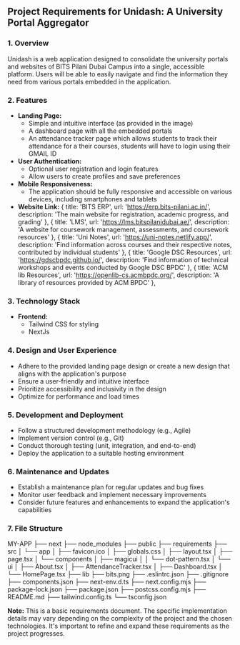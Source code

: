 ## Project Requirements for Unidash: A University Portal Aggregator

### 1. Overview
Unidash is a web application designed to consolidate the university portals and websites of BITS Pilani Dubai Campus into a single, accessible platform. Users will be able to easily navigate and find the information they need from various portals embedded in the application.

### 2. Features
* **Landing Page:**
  * Simple and intuitive interface (as provided in the image)
  * A dashboard page with all the embedded portals
  * An attendance tracker page which allows students to track their attendance for a their courses, students will have to login using their GMAIL ID
* **User Authentication:**
  * Optional user registration and login features
  * Allow users to create profiles and save preferences
* **Mobile Responsiveness:**
  * The application should be fully responsive and accessible on various devices, including smartphones and tablets
* **Website Link:**
    { title: 'BITS ERP', url: 'https://erp.bits-pilani.ac.in/', description: 'The main website for registration, academic progress, and grading' },
    { title: 'LMS', url: 'https://lms.bitspilanidubai.ae/', description: 'A website for coursework management, assessments, and coursework resources' },
    { title: 'Uni Notes', url: 'https://uni-notes.netlify.app/', description: 'Find information across courses and their respective notes, contributed by individual students' },
    { title: 'Google DSC Resources', url: 'https://gdscbpdc.github.io/', description: 'Find information of technical workshops and events conducted by Google DSC BPDC' },
    { title: 'ACM lib Resources', url: 'https://openlib-cs.acmbpdc.org/', description: 'A library of resources provided by ACM BPDC' },

### 3. Technology Stack
* **Frontend:**
  * Tailwind CSS for styling
  * NextJs

### 4. Design and User Experience
* Adhere to the provided landing page design or create a new design that aligns with the application's purpose
* Ensure a user-friendly and intuitive interface
* Prioritize accessibility and inclusivity in the design
* Optimize for performance and load times

### 5. Development and Deployment
* Follow a structured development methodology (e.g., Agile)
* Implement version control (e.g., Git)
* Conduct thorough testing (unit, integration, and end-to-end)
* Deploy the application to a suitable hosting environment

### 6. Maintenance and Updates
* Establish a maintenance plan for regular updates and bug fixes
* Monitor user feedback and implement necessary improvements
* Consider future features and enhancements to expand the application's capabilities

### 7. File Structure
MY-APP
├── next
├── node_modules
├── public
├── requirements
├── src
│   └── app
│       ├── favicon.ico
│       ├── globals.css
│       ├── layout.tsx
│       ├── page.tsx
│       └── components
│           ├── magicui
│           │   └── dot-pattern.tsx
│           └── ui
│               ├── About.tsx
│               ├── AttendanceTracker.tsx
│               ├── Dashboard.tsx
│               └── HomePage.tsx
├── lib
├── bits.png
├── .eslintrc.json
├── .gitignore
├── components.json
├── next-env.d.ts
├── next.config.mjs
├── package-lock.json
├── package.json
├── postcss.config.mjs
├── README.md
├── tailwind.config.ts
└── tsconfig.json

**Note:** This is a basic requirements document. The specific implementation details may vary depending on the complexity of the project and the chosen technologies. It's important to refine and expand these requirements as the project progresses.
